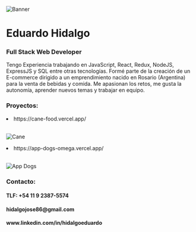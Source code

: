 ![Banner](https://firebasestorage.googleapis.com/v0/b/hidalgo-83f55.appspot.com/o/Banner.png?alt=media&token=adfde187-652b-40e7-9b6c-1de6fcf4a689)


<h1>Eduardo Hidalgo</h1>

<h3>Full Stack Web Developer</h3>

Tengo Experiencia trabajando en JavaScript, React, Redux, NodeJS, ExpressJS y SQL entre otras tecnologías. Formé parte de la creación de un E-commerce dirigido a un emprendimiento nacido en Rosario (Argentina) para la venta de bebidas y comida. Me apasionan los retos, me gusta la autonomía, aprender nuevos temas y trabajar en equipo.

<h3>Proyectos:</h3>

<li>https://cane-food.vercel.app/</li></br>

![Cane](https://firebasestorage.googleapis.com/v0/b/hidalgo-83f55.appspot.com/o/cane-food.png?alt=media&token=a1c27c0e-772e-404e-baec-1d2535e11f7b)

<li>https://app-dogs-omega.vercel.app/</li></br>

![App Dogs](https://firebasestorage.googleapis.com/v0/b/hidalgo-83f55.appspot.com/o/App%20Dogs.png?alt=media&token=4725ab5f-a599-4cfa-9f45-2fb0dade738d)</br>


<h3>Contacto:</h3>
<h4>TLF: +54 11 9 2387-5574</h4>
<h4>hidalgojose86@gmail.com</h4>
<h4>www.linkedin.com/in/hidalgoeduardo</h4>
